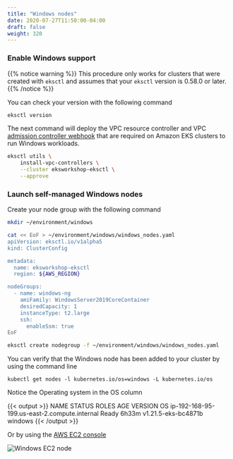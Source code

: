 ```yaml
---
title: "Windows nodes"
date: 2020-07-27T11:50:00-04:00
draft: false
weight: 320
---
```


### Enable Windows support

{{% notice warning %}}
This procedure only works for clusters that were created with `eksctl` and assumes that your `eksctl` version is 0.58.0 or later.
{{% /notice %}}

You can check your version with the following command

```bash
eksctl version
```

The next command will deploy the VPC resource controller and VPC [admission controller webhook](https://kubernetes.io/docs/reference/access-authn-authz/admission-controllers/#what-are-they) that are required on Amazon EKS clusters to run Windows workloads.

```bash
eksctl utils \
    install-vpc-controllers \
    --cluster eksworkshop-eksctl \
    --approve
```

### Launch self-managed Windows nodes

Create your node group with the following command

```bash
mkdir ~/environment/windows

cat << EoF > ~/environment/windows/windows_nodes.yaml
apiVersion: eksctl.io/v1alpha5
kind: ClusterConfig

metadata:
  name: eksworkshop-eksctl
  region: ${AWS_REGION}

nodeGroups:
  - name: windows-ng
    amiFamily: WindowsServer2019CoreContainer
    desiredCapacity: 1
    instanceType: t2.large
    ssh:
      enableSsm: true
EoF

eksctl create nodegroup -f ~/environment/windows/windows_nodes.yaml
```

You can verify that the Windows node has been added to your cluster by using the command line

```
kubectl get nodes -l kubernetes.io/os=windows -L kubernetes.io/os
```

Notice the Operating system in the OS column

{{< output >}}
NAME                                           STATUS   ROLES    AGE     VERSION              OS
ip-192-168-95-199.us-east-2.compute.internal   Ready    <none>   6h33m   v1.21.5-eks-bc4871b   windows
{{< /output >}}

Or by using the [AWS EC2 console](https://console.aws.amazon.com/ec2/v2/home?Instances#Instances:)

![Windows EC2 node](/images/windows/windows_nodes.png)
